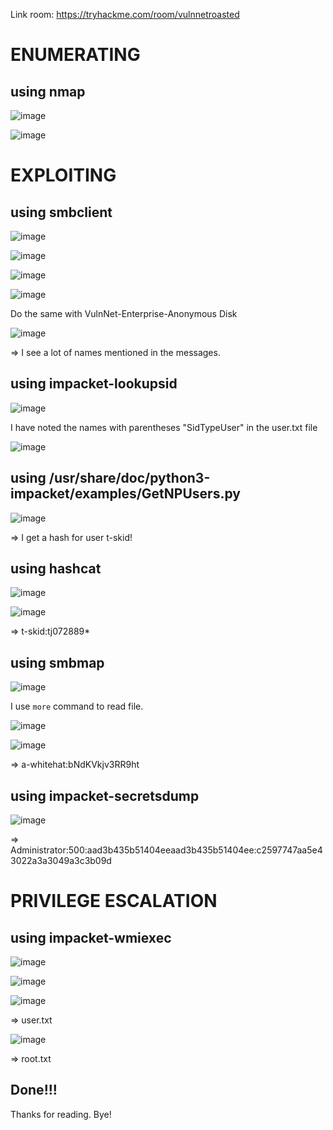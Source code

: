 Link room: https://tryhackme.com/room/vulnnetroasted
# ENUMERATING
## using nmap
![image](https://github.com/nguyenngocdung18/tryhackme/assets/134156226/0ad41c0a-94e5-4e8b-a978-577de1053918)

![image](https://github.com/nguyenngocdung18/tryhackme/assets/134156226/d248d329-c58c-471d-91f5-80b42495ea73)

# EXPLOITING
## using smbclient
![image](https://github.com/nguyenngocdung18/tryhackme/assets/134156226/5de42c39-c378-4c53-9edc-6df9de99ab06)

![image](https://github.com/nguyenngocdung18/tryhackme/assets/134156226/7ed107be-fb60-4597-8755-e2b910f575d9)

![image](https://github.com/nguyenngocdung18/tryhackme/assets/134156226/074432bd-3223-4bad-b47a-2ab6b34efda3)

![image](https://github.com/nguyenngocdung18/tryhackme/assets/134156226/29de4bc0-eca2-4aed-8360-e0ba143a33f3)

Do the same with VulnNet-Enterprise-Anonymous Disk

![image](https://github.com/nguyenngocdung18/tryhackme/assets/134156226/c97ec578-8aeb-4242-8368-3e2a1a6d48d6)

=> I see a lot of names mentioned in the messages. 
## using impacket-lookupsid
![image](https://github.com/nguyenngocdung18/tryhackme/assets/134156226/e39f7fce-edb1-429f-bf11-ace915e7c0bd)

I have noted the names with parentheses "SidTypeUser" in the user.txt file

![image](https://github.com/nguyenngocdung18/tryhackme/assets/134156226/36b3f678-dda1-46ed-999f-88a2ce193c5e)

## using /usr/share/doc/python3-impacket/examples/GetNPUsers.py
![image](https://github.com/nguyenngocdung18/tryhackme/assets/134156226/11ecf271-371f-4ac5-9fbf-367428e31b56)

=> I get a hash for user t-skid!
## using hashcat
![image](https://github.com/nguyenngocdung18/tryhackme/assets/134156226/20d63f31-3410-4f2b-b0f7-c73d47bfde79)

![image](https://github.com/nguyenngocdung18/tryhackme/assets/134156226/de2d62ac-4023-4118-b46f-ae7581676a87)

=> t-skid:tj072889*
## using smbmap
![image](https://github.com/nguyenngocdung18/tryhackme/assets/134156226/422ace5a-4c00-4a59-9c45-2f4a6ddd8d25)

I use ```more``` command to read file.

![image](https://github.com/nguyenngocdung18/tryhackme/assets/134156226/c8b1c124-179b-4f4f-9b4a-70db648a1e2c)

![image](https://github.com/nguyenngocdung18/tryhackme/assets/134156226/14a35610-310d-4415-b311-f30efd5ec024)

=> a-whitehat:bNdKVkjv3RR9ht
## using impacket-secretsdump
![image](https://github.com/nguyenngocdung18/tryhackme/assets/134156226/f75ca8a5-fe68-4880-9422-d52332483f32)

=> Administrator:500:aad3b435b51404eeaad3b435b51404ee:c2597747aa5e43022a3a3049a3c3b09d

# PRIVILEGE ESCALATION
## using impacket-wmiexec
![image](https://github.com/nguyenngocdung18/tryhackme/assets/134156226/cf7d215b-2399-42a0-9a00-1a17be923f2a)

![image](https://github.com/nguyenngocdung18/tryhackme/assets/134156226/132a9874-dfd1-48af-a51e-e4cfbbf6125e)

![image](https://github.com/nguyenngocdung18/tryhackme/assets/134156226/e58aabf1-b26c-48da-a1dc-141f0a6d6eb0)

=> user.txt

![image](https://github.com/nguyenngocdung18/tryhackme/assets/134156226/5deada2d-4496-4526-a402-6b8b3142bd0b)

=> root.txt
## Done!!!
Thanks for reading. Bye!

